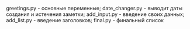 greetings.py - основные переменные;
date_changer.py - выводит даты создания и истечения заметки;
add_input.py - введение своих данных;
add_list.py - введение заголовков;
final.py - финальный список
